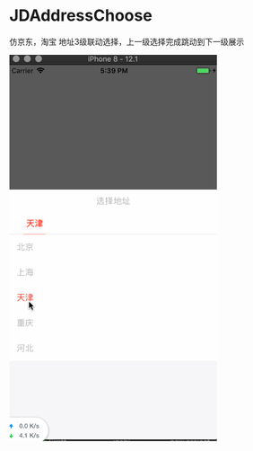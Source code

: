 # JDAddressChoose
仿京东，淘宝 地址3级联动选择，上一级选择完成跳动到下一级展示

![](https://raw.githubusercontent.com/liuxiwang/JDAddressChoose/master/asangif.gif)
